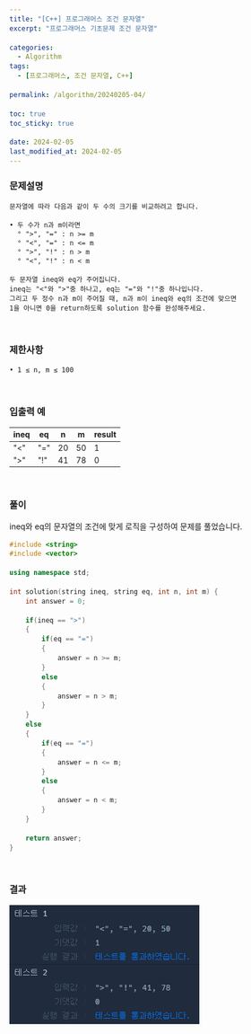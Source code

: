 ```yaml
---
title: "[C++] 프로그래머스 조건 문자열"
excerpt: "프로그래머스 기초문제 조건 문자열"

categories:
  - Algorithm
tags:
  - [프로그래머스, 조건 문자열, C++]

permalink: /algorithm/20240205-04/

toc: true
toc_sticky: true

date: 2024-02-05
last_modified_at: 2024-02-05
---
```


### 문제설명

    문자열에 따라 다음과 같이 두 수의 크기를 비교하려고 합니다.

    • 두 수가 n과 m이라면
      ° ">", "=" : n >= m
      ° "<", "=" : n <= m
      ° ">", "!" : n > m
      ° "<", "!" : n < m
    
    두 문자열 ineq와 eq가 주어집니다.
    ineq는 "<"와 ">"중 하나고, eq는 "="와 "!"중 하나입니다.
    그리고 두 정수 n과 m이 주어질 때, n과 m이 ineq와 eq의 조건에 맞으면
    1을 아니면 0을 return하도록 solution 함수를 완성해주세요.


<br/>

### 제한사항

    • 1 ≤ n, m ≤ 100

<br/>

### 입출력 예

|ineq|eq|n|m|result|
|---|---|---|---|---|
|"<"|"="|20|50|1|
|">"|"!"|41|78|0|

<br/>

### 풀이

ineq와 eq의 문자열의 조건에 맞게 로직을 구성하여 문제를 풀었습니다.

```cpp
#include <string>
#include <vector>

using namespace std;

int solution(string ineq, string eq, int n, int m) {
    int answer = 0;
    
    if(ineq == ">")
    {
        if(eq == "=")
        {
            answer = n >= m;
        }
        else
        {
            answer = n > m;
        }
    }
    else
    {
        if(eq == "=")
        {
            answer = n <= m;
        }
        else
        {
            answer = n < m;
        }
    }
    
    return answer;
}
```

<br/>

### 결과
![코드 실행결과](/assets/images/posts_img/20240205-04/001.png "코드 실행결과")